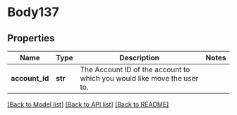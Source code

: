 # Body137

## Properties
Name | Type | Description | Notes
------------ | ------------- | ------------- | -------------
**account_id** | **str** | The Account ID of the account to which you would like move the user to. | 

[[Back to Model list]](../README.md#documentation-for-models) [[Back to API list]](../README.md#documentation-for-api-endpoints) [[Back to README]](../README.md)

